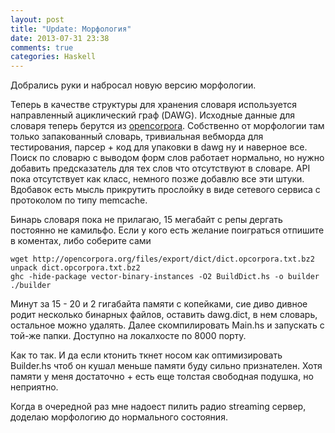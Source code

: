 ```yaml
---
layout: post
title: "Update: Морфология"
date: 2013-07-31 23:38
comments: true
categories: Haskell
---
```

Добрались руки и набросал новую версию морфологии.

<!-- more -->
Теперь в качестве структуры для хранения словаря используется направленный ациклический граф (DAWG).
Исходные данные для словаря теперь берутся из [opencorpora](http://opencorpora.org/dict.php).
Собственно от морфологии там только запакованный словарь, тривиальная вебморда для тестирования, парсер + код для упаковки в dawg ну и наверное все.
Поиск по словарю с выводом форм слов работает нормально, но нужно добавить предсказатель для тех слов что отсутствуют в словаре.
API пока отсутствует как класс, немного позже добавлю все эти штуки.
Вдобавок есть мысль прикрутить прослойку в виде сетевого сервиса с протоколом по типу memcache.

Бинарь словаря пока не прилагаю, 15 мегабайт с репы дергать постоянно не камильфо.
Если у кого есть желание поиграться отпишите в коментах, либо соберите сами

``` 
wget http://opencorpora.org/files/export/dict/dict.opcorpora.txt.bz2
unpack dict.opcorpora.txt.bz2 
ghc -hide-package vector-binary-instances -O2 BuildDict.hs -o builder
./builder
```
Минут за 15 - 20 и 2 гигабайта памяти с копейками, сие диво дивное родит несколько бинарных файлов, 
оставить dawg.dict, в нем словарь, остальное можно удалять. 
Далее скомпилировать Main.hs и запускать с той-же папки.
Доступно на локалхосте по 8000 порту.

Как то так.
И да если ктонить ткнет носом как оптимизировать Builder.hs чтоб он кушал меньше памяти буду сильно признателен.
Хотя памяти у меня достаточно + есть еще толстая свободная подушка, но неприятно.

Когда в очередной раз мне надоест пилить радио streaming сервер, доделаю морфологию до нормального состояния.
 
